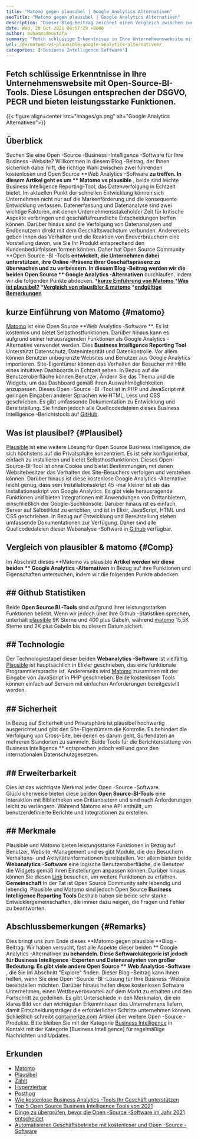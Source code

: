 ```yaml
---
title: "Matomo gegen plausibel | Google Analytics Alternativen" 
seoTitle: "Matomo gegen plausibel | Google Analytics Alternativen" 
description: "Dieser Blog-Beitrag zeichnet einen Vergleich zwischen zwei Open-Source-BI-Tools, die als Alternativen von Google Analytics angesehen werden. Beide Software sind kostenlos und selbst gehostet." 
date: Wed, 20 Oct 2021 08:57:29 +0000
author: muhammadmustafa
summary: "Fetch schlüssige Erkenntnisse in Ihre Unternehmenswebsite mit Open-Source-BI-Tools. Diese Lösungen entsprechen der DSGVO, PECR und bieten leistungsstarke Funktionen." 
url: /de/matomo-vs-plausible-google-analytics-alternatives/
categories: ['Business Intelligence Software']
---
```


## Fetch schlüssige Erkenntnisse in Ihre Unternehmenswebsite mit Open-Source-BI-Tools. Diese Lösungen entsprechen der DSGVO, PECR und bieten leistungsstarke Funktionen.

{{< figure align=center src="images/ga.png" alt="Google Analytics Alternativen">}}


## Überblick
Suchen Sie eine Open -Source -Business -Intelligence -Software für Ihre Business -Website? Willkommen in diesem Blog -Beitrag, der Ihnen sicherlich dabei hilft, die richtige Wahl zwischen zwei führenden kostenlosen und Open Source **Web Analytics -Software  **zu treffen. In diesem Artikel geht es um **  Matomo vs plausible** , beide sind leichte Business Intelligence Reporting-Tool, das Datenverfolgung in Echtzeit bietet. Im aktuellen Punkt der schnellen Entwicklung können sich Unternehmen nicht nur auf die Markenförderung und die konsequente Entwicklung verlassen. Datenerfassung und Datenanalyse sind zwei wichtige Faktoren, mit denen Unternehmensstakeholder Zeit für kritische Aspekte verbringen und geschäftsfreundliche Entscheidungen treffen können. Darüber hinaus sind die Verfolgung von Datenanalysen und Endbenutzern direkt mit dem Geschäftswachstum verbunden.
Andererseits geben Ihnen das Verhalten und die Reaktion von Endverbrauchern eine Vorstellung davon, wie Sie Ihr Produkt entsprechend den Kundenbedürfnissen formen können. Daher hat Open Source Community **Open Source -BI -Tools  **entwickelt, die Unternehmen dabei unterstützen, ihre Online -Präsenz ihrer Geschäftspräsenz zu überwachen und zu verbessern. In diesem Blog -Beitrag werden wir die beiden Open Source **  Google Analytics -Alternativen**  durchlaufen, indem wir die folgenden Punkte abdecken.
  *[**kurze Einführung von Matomo** ][1]
  ***[Was ist plausibel?][2]** 
  ***[Vergleich von plausibler & matomo][3]** 
  *[**endgültige Bemerkungen** ][4]

## kurze Einführung von Matomo   {#matomo}
[Matomo][5] ist eine Open Source **Web Analytics -Software **. Es ist kostenlos und bietet Selbsthostfunktionen. Darüber hinaus kann es aufgrund seiner herausragenden Funktionen als Google Analytics -Alternative verwendet werden. Dies  **Business Intelligence Reporting Tool**   Unterstützt Datenschutz, Datenintegrität und Datenkontrolle. Vor allem können Benutzer unbegrenzte Websites und Benutzer aus Google Analytics importieren. Site-Eigentümer können das Verhalten der Besucher mit Hilfe eines intuitiven Dashboards in Echtzeit sehen. In Bezug auf die Benutzeroberfläche können Benutzer. Ändern Sie das Thema und die Widgets, um das Dashboard gemäß ihren Auswahlmöglichkeiten anzupassen. Dieses Open -Source -BI -Tool ist in PHP und JavaScript mit geringen Eingaben anderer Sprachen wie HTML, Less und CSS geschrieben. Es gibt umfassende Dokumentation zu Entwicklung und Bereitstellung. Sie finden jedoch alle Quellcodedateien dieses Business Intelligence -Berichtstools auf [GitHub][6].

## Was ist plausibel?   {#Plausibel}
[Plausible][7] ist eine weitere Lösung für Open Source Business Intelligence, die sich höchstens auf die Privatsphäre konzentriert. Es ist sehr konfigurierbar, einfach zu installieren und bietet Selbsthostfunktionen. Dieses Open-Source-BI-Tool ist ohne Cookie und bietet Bestimmungen, mit denen Websitebesitzer das Verhalten des Site-Besuchers verfolgen und verstehen können. Darüber hinaus ist diese kostenlose Google Analytics -Alternative leicht genug, dass sein Installationsskript 45 -mal kleiner ist als das Installationsskript von Google Analytics. Es gibt viele herausragende Funktionen und bieten Integrationen mit Anwendungen von Drittanbietern, einschließlich der Google-Suchkonsole. Darüber hinaus ist es einfach, Server auf SelbstHost zu errichten, und ist in Elixir, JavaScript, HTML und CSS geschrieben. In Bezug auf Entwicklung und Bereitstellung stehen umfassende Dokumentationen zur Verfügung. Daher sind alle Quellcodedateien dieser Webanalyse -Software in [Github][8] verfügbar.

## Vergleich von plausibler & matomo   {#Comp}
Im Abschnitt dieses **Matomo vs plausible  **Artikel werden wir diese beiden **  Google Analytics -Alternativen**  in Bezug auf ihre Funktionen und Eigenschaften untersuchen, indem wir die folgenden Punkte abdecken.

## ## Github Statistiken
Beide **Open Source BI -Tools**  sind aufgrund ihrer leistungsstarken Funktionen beliebt. Wenn wir jedoch über ihre Github -Statistiken sprechen, unterhält [plausible][7] 9K Sterne und 400 plus Gabeln, während [matomo][5] 15,5K Sterne und 2K plus Gabeln bis zu diesem Datum sichert.

## ## Technologie
Der Technologiestapel dieser beiden **Webanalytics -Software**  ist vielfältig. [Plausible][7] ist hauptsächlich in Elixier geschrieben, das eine funktionale Programmiersprache ist. Andererseits wird [Matomo][5] zusammen mit der Eingabe von JavaScript in PHP geschrieben. Beide kostenlosen Tools können einfach auf Servern mit einfachen Anforderungen bereitgestellt werden.

## ## Sicherheit
In Bezug auf Sicherheit und Privatsphäre ist plausibel hochwertig ausgerichtet und gibt den Site-Eigentümern die Kontrolle. Es behindert die Verfolgung von Cross-Site, bei denen es darum geht, Surfendaten an mehreren Standorten zu sammeln. Beide Tools für die Berichterstattung von Business Intelligence ** entsprechen jedoch voll und ganz den internationalen Datenschutzgesetzen.

## ## Erweiterbarkeit
Dies ist das wichtigste Merkmal jeder Open -Source -Software. Glücklicherweise bieten diese beiden **Open Source-BI-Tools**  eine Interaktion mit Bibliotheken von Drittanbietern und sind nach Anforderungen leicht zu verlängern. Während Matomo eine API enthüllt, um benutzerdefinierte Berichte und Integrationen zu erstellen.

## ## Merkmale
Plausible und Matomo bieten leistungsstarke Funktionen in Bezug auf Benutzer, Website -Management und es gibt Module, die den Besuchern Verhaltens- und Aktivitätsinformationen bereitstellen. Vor allem bieten beide **Webanalytics -Software**  eine logische Benutzeroberfläche, die Benutzer die Widgets gemäß ihren Einstellungen anpassen können. Darüber hinaus können Sie diesen [Link][9] besuchen, um weitere Funktionen zu erfahren.
**Gemeinschaft**
In der Tat ist Open Source Community sehr lebendig und lebendig. Plausible und Matomo sind jedoch Open Source **Business Intelligence Reporting Tools**  Deshalb haben sie beide sehr starke Entwicklergemeinschaften, die immer dazu neigen, die Fragen und Fehler zu beantworten.

## Abschlussbemerkungen   {#Remarks}
Dies bringt uns zum Ende dieses **Matomo gegen plausible  **Blog -Beitrag. Wir haben versucht, fast alle Aspekte dieser beiden **  Google Analytics -Alternativen  **zu behandeln. Diese Softwarekategorie ist jedoch für Business Intelligence -Experten und Datenanalysten von großer Bedeutung. Es gibt viele andere Open Source **  Web Analytics -Software** , die Sie im Abschnitt "Explore" finden. Dieser Blog -Beitrag kann Ihnen helfen, wenn Sie eine Open -Source -BI -Lösung für Ihre Business -Website bereitstellen möchten. Darüber hinaus helfen diese kostenlosen Software Unternehmen, einen Wettbewerbsvorteil auf dem Markt zu erhalten und den Fortschritt zu gedeihen. Es gibt Unterschiede in den Merkmalen, die ein klares Bild von den wichtigsten Erkenntnissen des Unternehmens liefern, damit Entscheidungsträger die erforderlichen Schritte unternehmen können.
Schließlich schreibt [containerize.com][10] Artikel über weitere Open -Source -Produkte. Bitte bleiben Sie mit der Kategorie [Business Intelligence][9] in Kontakt mit der Kategorie [Business Intelligence] für regelmäßige Nachrichten und Updates.

## Erkunden
  * [Matomo][11]
  * [Plausibel][12]
  * [Zählt][13]
  * [Hyperzierbar][14]
  * [Posthog][15]
  * [Wie kostenlose Business Analytics -Tools Ihr Geschäft unterstützen][16]
  * [Top 5 Open Source Business Intelligence Tools von 2021][17]
  * [Dinge zu überprüfen, bevor die Open -Source -Software im Jahr 2021 entscheidet][18]
  * [Automatisieren Geschäftsbetriebe mit kostenloser und Open -Source -Software][19]

  
[1]: #Matomo
[2]: #Plausible
[3]: #comp
[4]: #remarks
[5]: https://products.containerize.com/business-intelligence/matomo/
[6]: https://github.com/matomo-org/matomo
[7]: https://products.containerize.com/business-intelligence/plausible/
[8]: https://github.com/plausible/analytics
[9]: https://products.containerize.com/business-intelligence/
[10]: https://www.containerize.com/
[11]: https://products.containerize.com/business-intelligence/matomo
[12]: https://products.containerize.com/business-intelligence/plausible
[13]: https://products.containerize.com/business-intelligence/countly
[14]: https://products.containerize.com/business-intelligence/hypercable
[15]: https://products.containerize.com/business-intelligence/posthog
[16]: https://blog.containerize.com/2021/03/12/how-free-business-analytics-tools-assist-your-business/
[17]: https://blog.containerize.com/business-intelligence-software/top-5-open-source-business-intelligence-solutions-of-2021/
[18]: https://blog.containerize.com/cmdb-software/things-to-review-before-opting-open-source-software-in-2021/
[19]: https://blog.containerize.com/blogging/automate-business-operations-using-open-source-software/
